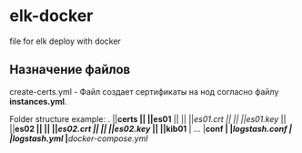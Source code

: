 # elk-docker
file for elk deploy with docker

## Назначение файлов
create-certs.yml - Файл создает сертификаты на нод согласно файлу **instances.yml**.

Folder structure example:
.
||__**certs**
||       ||__**es01**
||       ||      ||_*es01.crt*
||       ||      ||_*es01.key*
||       ||__**es02**
||       ||      ||_*es02.crt*
||       ||      ||_*es02.key*
||       ||__**kib01**
|        ...
|__**conf**
|       |_*logstash.conf*
|       |_*logstash.yml*
|__*docker-compose.yml*
